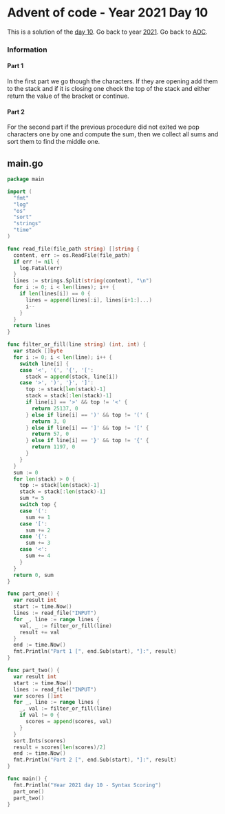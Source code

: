 # Advent of code - Year 2021 Day 10

This is a solution of the [day 10](https://adventofcode.com/2021/day/10). Go back to year [2021](2021.md). Go back to [AOC](../adventofcode.md).

### Information

#### Part 1

In the first part we go though the characters. If they are opening add them to the stack and if it is closing one check the top of the stack and either return the value of the bracket or continue.

#### Part 2

For the second part if the previous procedure did not exited we pop characters one by one and compute the sum, then we collect all sums and sort them to find the middle one.


## main.go

```go
package main

import (
  "fmt"
  "log"
  "os"
  "sort"
  "strings"
  "time"
)

func read_file(file_path string) []string {
  content, err := os.ReadFile(file_path)
  if err != nil {
    log.Fatal(err)
  }
  lines := strings.Split(string(content), "\n")
  for i := 0; i < len(lines); i++ {
    if len(lines[i]) == 0 {
      lines = append(lines[:i], lines[i+1:]...)
      i--
    }
  }
  return lines
}

func filter_or_fill(line string) (int, int) {
  var stack []byte
  for i := 0; i < len(line); i++ {
    switch line[i] {
    case '<', '(', '{', '[':
      stack = append(stack, line[i])
    case '>', ')', '}', ']':
      top := stack[len(stack)-1]
      stack = stack[:len(stack)-1]
      if line[i] == '>' && top != '<' {
        return 25137, 0
      } else if line[i] == ')' && top != '(' {
        return 3, 0
      } else if line[i] == ']' && top != '[' {
        return 57, 0
      } else if line[i] == '}' && top != '{' {
        return 1197, 0
      }
    }
  }
  sum := 0
  for len(stack) > 0 {
    top := stack[len(stack)-1]
    stack = stack[:len(stack)-1]
    sum *= 5
    switch top {
    case '(':
      sum += 1
    case '[':
      sum += 2
    case '{':
      sum += 3
    case '<':
      sum += 4
    }
  }
  return 0, sum
}

func part_one() {
  var result int
  start := time.Now()
  lines := read_file("INPUT")
  for _, line := range lines {
    val, _ := filter_or_fill(line)
    result += val
  }
  end := time.Now()
  fmt.Println("Part 1 [", end.Sub(start), "]:", result)
}

func part_two() {
  var result int
  start := time.Now()
  lines := read_file("INPUT")
  var scores []int
  for _, line := range lines {
    _, val := filter_or_fill(line)
    if val != 0 {
      scores = append(scores, val)
    }
  }
  sort.Ints(scores)
  result = scores[len(scores)/2]
  end := time.Now()
  fmt.Println("Part 2 [", end.Sub(start), "]:", result)
}

func main() {
  fmt.Println("Year 2021 day 10 - Syntax Scoring")
  part_one()
  part_two()
}
```

